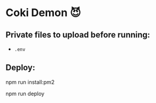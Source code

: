 # Coki Demon 😈

## Private files to upload before running:

- `.env`

## Deploy:

npm run install:pm2

npm run deploy
